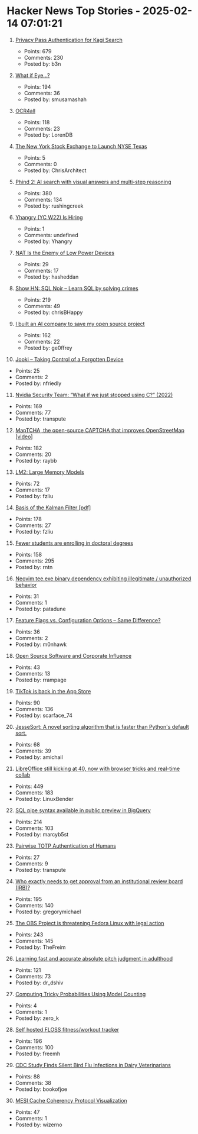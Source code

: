 # Hacker News Top Stories - 2025-02-14 07:01:21

1. [Privacy Pass Authentication for Kagi Search](https://blog.kagi.com/kagi-privacy-pass)
   - Points: 679
   - Comments: 230
   - Posted by: b3n

2. [What if Eye...?](https://eyes.mit.edu/)
   - Points: 194
   - Comments: 36
   - Posted by: smusamashah

3. [OCR4all](https://www.ocr4all.org/)
   - Points: 118
   - Comments: 23
   - Posted by: LorenDB

4. [The New York Stock Exchange to Launch NYSE Texas](https://ir.theice.com/press/news-details/2025/The-New-York-Stock-Exchange-to-Launch-NYSE-Texas/default.aspx)
   - Points: 5
   - Comments: 0
   - Posted by: ChrisArchitect

5. [Phind 2: AI search with visual answers and multi-step reasoning](https://www.phind.com/blog/phind-2)
   - Points: 380
   - Comments: 134
   - Posted by: rushingcreek

6. [Yhangry (YC W22) Is Hiring](undefined)
   - Points: 1
   - Comments: undefined
   - Posted by: Yhangry

7. [NAT Is the Enemy of Low Power Devices](https://blog.golioth.io/nat-is-the-enemy-of-low-power-devices/)
   - Points: 29
   - Comments: 17
   - Posted by: hasheddan

8. [Show HN: SQL Noir – Learn SQL by solving crimes](https://www.sqlnoir.com)
   - Points: 219
   - Comments: 49
   - Posted by: chrisBHappy

9. [I built an AI company to save my open source project](https://timefold.ai/blog/how-i-built-an-ai-company-to-save-my-open-source-project)
   - Points: 162
   - Comments: 22
   - Posted by: ge0ffrey

10. [Jooki – Taking Control of a Forgotten Device](https://nv1t.github.io/blog/reviving-jooki/)
   - Points: 25
   - Comments: 2
   - Posted by: nfriedly

11. [Nvidia Security Team: “What if we just stopped using C?” (2022)](https://blog.adacore.com/nvidia-security-team-what-if-we-just-stopped-using-c)
   - Points: 169
   - Comments: 77
   - Posted by: transpute

12. [MapTCHA, the open-source CAPTCHA that improves OpenStreetMap [video]](https://fosdem.org/2025/schedule/event/fosdem-2025-5879-maptcha-the-open-source-captcha-that-improves-openstreetmap/)
   - Points: 182
   - Comments: 20
   - Posted by: raybb

13. [LM2: Large Memory Models](https://arxiv.org/abs/2502.06049)
   - Points: 72
   - Comments: 17
   - Posted by: fzliu

14. [Basis of the Kalman Filter [pdf]](https://github.com/tpn/pdfs/blob/master/Understanding%20the%20Basis%20of%20the%20Kalman%20Filter%20Via%20a%20Simple%20and%20Intuitive%20Derivation%20%282012%29.pdf)
   - Points: 178
   - Comments: 27
   - Posted by: fzliu

15. [Fewer students are enrolling in doctoral degrees](https://www.nature.com/articles/d41586-025-00425-4)
   - Points: 158
   - Comments: 295
   - Posted by: rntn

16. [Neovim tee.exe binary dependency exhibiting illegitimate / unauthorized behavior](https://github.com/neovim/neovim/issues/32431)
   - Points: 31
   - Comments: 1
   - Posted by: patadune

17. [Feature Flags vs. Configuration Options – Same Difference?](https://www.cs.cmu.edu/~ckaestne/featureflags/)
   - Points: 36
   - Comments: 2
   - Posted by: m0nhawk

18. [Open Source Software and Corporate Influence](https://www.alilleybrinker.com/blog/open-source-software-and-corporate-influence/)
   - Points: 43
   - Comments: 13
   - Posted by: rrampage

19. [TikTok is back in the App Store](https://www.theverge.com/news/612768/tiktok-app-store-apple-google-us-ban)
   - Points: 90
   - Comments: 136
   - Posted by: scarface_74

20. [JesseSort: A novel sorting algorithm that is faster than Python's default sort.](https://github.com/lewj85/jessesort)
   - Points: 68
   - Comments: 39
   - Posted by: amichail

21. [LibreOffice still kicking at 40, now with browser tricks and real-time collab](https://www.theregister.com/2025/02/13/libreoffice_wasm_zetaoffice/)
   - Points: 449
   - Comments: 183
   - Posted by: LinuxBender

22. [SQL pipe syntax available in public preview in BigQuery](https://cloud.google.com/bigquery/docs/pipe-syntax-guide)
   - Points: 214
   - Comments: 103
   - Posted by: marcyb5st

23. [Pairwise TOTP Authentication of Humans](https://www.schneier.com/blog/archives/2025/02/pairwise-authentication-of-humans.html)
   - Points: 27
   - Comments: 9
   - Posted by: transpute

24. [Who exactly needs to get approval from an institutional review board (IRB)?](https://dynomight.net/irb/)
   - Points: 195
   - Comments: 140
   - Posted by: gregorymichael

25. [The OBS Project is threatening Fedora Linux with legal action](https://gitlab.com/fedora/sigs/flatpak/fedora-flatpaks/-/issues/39#note_2344970813)
   - Points: 243
   - Comments: 145
   - Posted by: TheFreim

26. [Learning fast and accurate absolute pitch judgment in adulthood](https://link.springer.com/article/10.3758/s13423-024-02620-2)
   - Points: 121
   - Comments: 73
   - Posted by: dr_dshiv

27. [Computing Tricky Probabilities Using Model Counting](https://www.msoos.org/2025/02/computing-tricky-probabilities/)
   - Points: 4
   - Comments: 1
   - Posted by: zero_k

28. [Self hosted FLOSS fitness/workout tracker](https://github.com/wger-project/wger)
   - Points: 196
   - Comments: 100
   - Posted by: freemh

29. [CDC Study Finds Silent Bird Flu Infections in Dairy Veterinarians](https://www.nytimes.com/2025/02/13/science/cdc-bird-flu-infections.html)
   - Points: 88
   - Comments: 38
   - Posted by: bookofjoe

30. [MESI Cache Coherency Protocol Visualization](https://www.scss.tcd.ie/Jeremy.Jones/vivio/caches/MESI.htm)
   - Points: 47
   - Comments: 1
   - Posted by: wizerno

